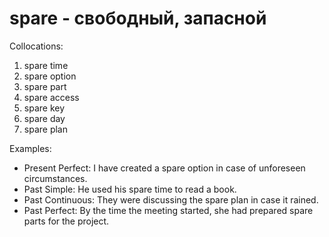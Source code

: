 # spare - свободный, запасной

Collocations:

1. spare time
2. spare option
3. spare part
4. spare access
5. spare key
6. spare day
7. spare plan

Examples:

- Present Perfect: I have created a spare option in case of unforeseen circumstances.
- Past Simple: He used his spare time to read a book.
- Past Continuous: They were discussing the spare plan in case it rained.
- Past Perfect: By the time the meeting started, she had prepared spare parts for the project.
